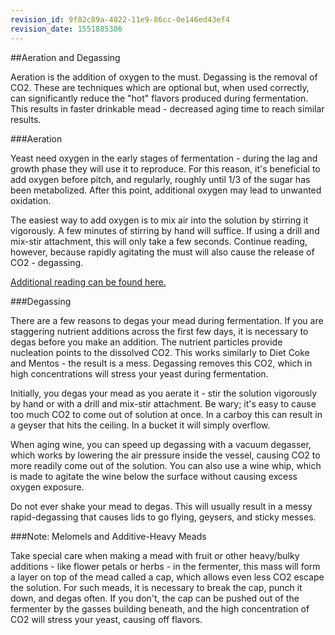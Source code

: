 ```yaml
---
revision_id: 9f82c89a-4022-11e9-86cc-0e146ed43ef4
revision_date: 1551885306
---
```


##Aeration and Degassing

Aeration is the addition of oxygen to the must. Degassing is the removal of CO2. These are techniques which are optional but, when used correctly, can significantly reduce the "hot" flavors produced during fermentation. This results in faster drinkable mead - decreased aging time to reach similar results.

###Aeration

Yeast need oxygen in the early stages of fermentation - during the lag and growth phase they will use it to reproduce. For this reason, it's beneficial to add oxygen before pitch, and regularly, roughly until 1/3 of the sugar has been metabolized. After this point, additional oxygen may lead to unwanted oxidation.

The easiest way to add oxygen is to mix air into the solution by stirring it vigorously. A few minutes of stirring by hand will suffice. If using a drill and mix-stir attachment, this will only take a few seconds. Continue reading, however, because rapidly agitating the must will also cause the release of CO2 - degassing.

[Additional reading can be found here.](https://www.wyeastlab.com/oxygenation/)

###Degassing

There are a few reasons to degas your mead during fermentation. If you are staggering nutrient additions across the first few days, it is necessary to degas before you make an addition. The nutrient particles provide nucleation points to the dissolved CO2. This works similarly to Diet Coke and Mentos - the result is a mess. Degassing removes this CO2, which in high concentrations will stress your yeast during fermentation.

Initially, you degas your mead as you aerate it - stir the solution vigorously by hand or with a drill and mix-stir attachment. Be wary; it's easy to cause too much CO2 to come out of solution at once. In a carboy this can result in a geyser that hits the ceiling. In a bucket it will simply overflow.

When aging wine, you can speed up degassing with a vacuum degasser, which works by lowering the air pressure inside the vessel, causing CO2 to more readily come out of the solution. You can also use a wine whip, which is made to agitate the wine below the surface without causing excess oxygen exposure.

Do not ever shake your mead to degas. This will usually result in a messy rapid-degassing that causes lids to go flying, geysers, and sticky messes.

###Note: Melomels and Additive-Heavy Meads

Take special care when making a mead with fruit or other heavy/bulky additions - like flower petals or herbs - in the fermenter, this mass will form a layer on top of the mead called a cap, which allows even less CO2 escape the solution.  For such meads, it is necessary to break the cap, punch it down, and degas often. If you don't, the cap can be pushed out of the fermenter by the gasses building beneath, and the high concentration of CO2 will stress your yeast, causing off flavors.